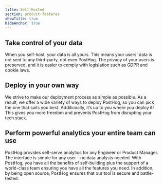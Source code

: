 ```yaml
---
title: Self-Hosted
section: product-features
showTitle: true
hideAnchor: true
---
```


## Take control of your data

When you self-host, your data is all yours. This means your users’ data is not sent to any third-party, not even PostHog. The privacy of your users is preserved, and it is easier to comply with legislation such as GDPR and cookie laws.


## Deploy in your own way

We strive to make our deployment process as simple as possible. As a result, we offer a wide variety of ways to deploy PostHog, so you can pick the one that suits you best. Additionally, it’s up to you where you deploy it! This gives you more freedom and prevents PostHog from disrupting your tech stack.


## Perform powerful analytics your entire team can use

PostHog provides self-serve analytics for any Engineer or Product Manager. The interface is simple for any user - no data analysts needed. With PostHog, you have all the benefits of self-building plus the support of a world-class team ensuring you have all the features you need. In addition, by being open source, PostHog ensures that our tool is secure and battle-tested.